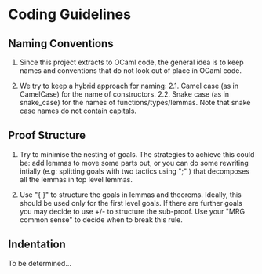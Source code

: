 # Coding Guidelines

## Naming Conventions

1. Since this project extracts to OCaml code, the general idea is to
   keep names and conventions that do not look out of place in OCaml
   code.

2. We try to keep a hybrid approach for naming:
   2.1. Camel case (as in CamelCase) for the name of constructors.
   2.2. Snake case (as in snake_case) for the names of
   functions/types/lemmas. Note that snake case names do not contain
   capitals.


## Proof Structure

1. Try to minimise the nesting of goals. The strategies to achieve
   this could be: add lemmas to move some parts out, or you can do
   some rewriting intially (e.g: splitting goals with two tactics
   using ";" ) that decomposes all the lemmas in top level lemmas.

2. Use "{ }" to structure the goals in lemmas and theorems. Ideally,
   this should be used only for the first level goals. If there are
   further goals you may decide to use +/- to structure the sub-proof.
   Use your "MRG common sense" to decide when to break this rule.

## Indentation

To be determined...
